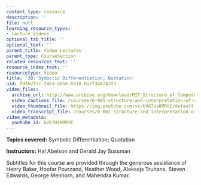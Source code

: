 ```yaml
---
content_type: resource
description: ''
file: null
learning_resource_types:
- Lecture Videos
optional_tab_title: ''
optional_text: ''
parent_title: Video Lectures
parent_type: CourseSection
related_resources_text: ''
resource_index_text: ''
resourcetype: Video
title: '3B: Symbolic Differentiation; Quotation'
uid: fdf62f2c-f463-a056-b918-ba7f340743f3
video_files:
  archive_url: http://www.archive.org/download/MIT_Structure_of_Computer_Programs_1986/lec3b.mp4
  video_captions_file: /courses/6-001-structure-and-interpretation-of-computer-programs-spring-2005/ae177fa89d9251e69271a53a3d8cdf39_bV87UzKMRtE.vtt
  video_thumbnail_file: https://img.youtube.com/vi/bV87UzKMRtE/default.jpg
  video_transcript_file: /courses/6-001-structure-and-interpretation-of-computer-programs-spring-2005/20ace20264e0b891145a184405f6ef10_bV87UzKMRtE.pdf
video_metadata:
  youtube_id: bV87UzKMRtE
---
```


**Topics covered:** Symbolic Differentiation; Quotation

**Instructors:** Hal Abelson and Gerald Jay Sussman

Subtitles for this course are provided through the generous assistance of Henry Baker, Hoofar Pourzand, Heather Wood, Aleksejs Truhans, Steven Edwards, George Menhorn, and Mahendra Kumar.
